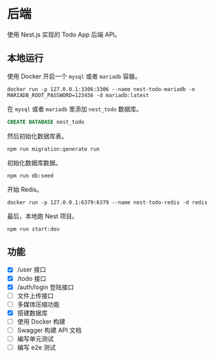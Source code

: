 # 后端

使用 Nest.js 实现的 Todo App 后端 API。

## 本地运行

使用 Docker 开启一个 `mysql` 或者 `mariadb` 容器。

```shell
docker run -p 127.0.0.1:3306:3306 --name nest-todo-mariadb -e MARIADB_ROOT_PASSWORD=123456 -d mariadb:latest
```

在 `mysql` 或者 `mariadb` 里添加 `nest_todo` 数据库。

```sql
CREATE DATABASE nest_todo
```

然后初始化数据库表。

```shell
npm run migration:generate run
```

初始化数据库数据。

```shell
npm run db:seed
```

开始 Redis。

```shell
docker run -p 127.0.0.1:6379:6379 --name nest-todo-redis -d redis
```

最后，本地跑 Nest 项目。

```shell
npm run start:dev
```

## 功能

- [x] /user 接口
- [x] /todo 接口
- [x] /auth/login 登陆接口
- [ ] 文件上传接口
- [ ] 多媒体压缩功能
- [x] 搭建数据库
- [ ] 使用 Docker 构建
- [ ] Swagger 构建 API 文档
- [ ] 编写单元测试
- [ ] 编写 e2e 测试
